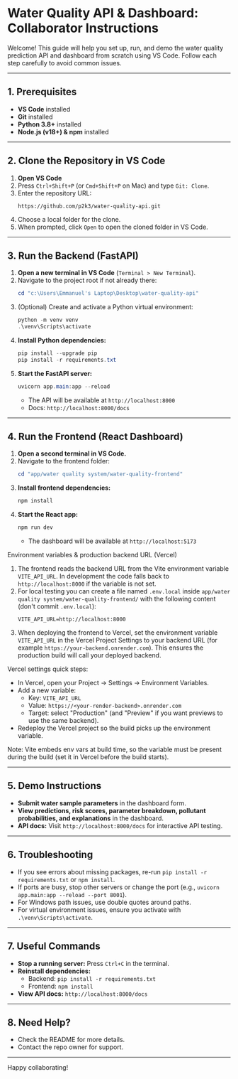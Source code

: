 # Water Quality API & Dashboard: Collaborator Instructions

Welcome! This guide will help you set up, run, and demo the water quality prediction API and dashboard from scratch using VS Code. Follow each step carefully to avoid common issues.

---

## 1. Prerequisites
- **VS Code** installed
- **Git** installed
- **Python 3.8+** installed
- **Node.js (v18+) & npm** installed

---

## 2. Clone the Repository in VS Code
1. **Open VS Code**
2. Press `Ctrl+Shift+P` (or `Cmd+Shift+P` on Mac) and type `Git: Clone`.
3. Enter the repository URL:
   ```
   https://github.com/p2k3/water-quality-api.git
   ```
4. Choose a local folder for the clone.
5. When prompted, click `Open` to open the cloned folder in VS Code.

---

## 3. Run the Backend (FastAPI)
1. **Open a new terminal in VS Code** (`Terminal > New Terminal`).
2. Navigate to the project root if not already there:
   ```powershell
   cd "c:\Users\Emmanuel's Laptop\Desktop\water-quality-api"
   ```
3. (Optional) Create and activate a Python virtual environment:
   ```powershell
   python -m venv venv
   .\venv\Scripts\activate
   ```
4. **Install Python dependencies:**
   ```powershell
   pip install --upgrade pip
   pip install -r requirements.txt
   ```
5. **Start the FastAPI server:**
   ```powershell
   uvicorn app.main:app --reload
   ```
   - The API will be available at `http://localhost:8000`
   - Docs: `http://localhost:8000/docs`

---

## 4. Run the Frontend (React Dashboard)
1. **Open a second terminal in VS Code.**
2. Navigate to the frontend folder:
   ```powershell
   cd "app/water quality system/water-quality-frontend"
   ```
3. **Install frontend dependencies:**
   ```powershell
   npm install
   ```
4. **Start the React app:**
   ```powershell
   npm run dev
   ```
   - The dashboard will be available at `http://localhost:5173`

Environment variables & production backend URL (Vercel)
1. The frontend reads the backend URL from the Vite environment variable `VITE_API_URL`. In development the code falls back to `http://localhost:8000` if the variable is not set.
2. For local testing you can create a file named `.env.local` inside `app/water quality system/water-quality-frontend/` with the following content (don't commit `.env.local`):
   ```text
   VITE_API_URL=http://localhost:8000
   ```
3. When deploying the frontend to Vercel, set the environment variable `VITE_API_URL` in the Vercel Project Settings to your backend URL (for example `https://your-backend.onrender.com`). This ensures the production build will call your deployed backend.

Vercel settings quick steps:
- In Vercel, open your Project → Settings → Environment Variables.
- Add a new variable:
  - Key: `VITE_API_URL`
  - Value: `https://<your-render-backend>.onrender.com`
  - Target: select "Production" (and "Preview" if you want previews to use the same backend).
- Redeploy the Vercel project so the build picks up the environment variable.

Note: Vite embeds env vars at build time, so the variable must be present during the build (set it in Vercel before the build starts).

---

## 5. Demo Instructions
- **Submit water sample parameters** in the dashboard form.
- **View predictions, risk scores, parameter breakdown, pollutant probabilities, and explanations** in the dashboard.
- **API docs:** Visit `http://localhost:8000/docs` for interactive API testing.

---

## 6. Troubleshooting
- If you see errors about missing packages, re-run `pip install -r requirements.txt` or `npm install`.
- If ports are busy, stop other servers or change the port (e.g., `uvicorn app.main:app --reload --port 8001`).
- For Windows path issues, use double quotes around paths.
- For virtual environment issues, ensure you activate with `.\venv\Scripts\activate`.

---

## 7. Useful Commands
- **Stop a running server:** Press `Ctrl+C` in the terminal.
- **Reinstall dependencies:**
  - Backend: `pip install -r requirements.txt`
  - Frontend: `npm install`
- **View API docs:** `http://localhost:8000/docs`

---

## 8. Need Help?
- Check the README for more details.
- Contact the repo owner for support.

---

Happy collaborating!
